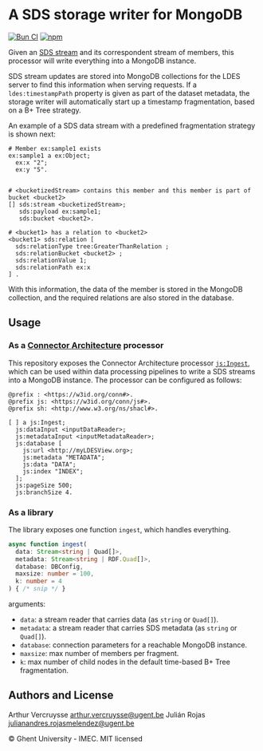 # A SDS storage writer for MongoDB

[![Bun CI](https://github.com/TREEcg/sds-storage-writer-mongo/actions/workflows/build-test.yml/badge.svg)](https://github.com/TREEcg/sds-storage-writer-mongo/actions/workflows/build-test.yml) [![npm](https://img.shields.io/npm/v/@treecg/sds-storage-writer-mongo.svg?style=popout)](https://npmjs.com/package/@treecg/sds-storage-writer-mongo)

Given an [SDS stream](https://w3id.org/sds/specification) and its correspondent stream of members, this processor will write everything into a MongoDB instance.

SDS stream updates are stored into MongoDB collections for the LDES server to find this information when serving requests. If a `ldes:timestampPath` property is given as part of the dataset metadata, the storage writer will automatically start up a timestamp fragmentation, based on a B+ Tree strategy.

An example of a SDS data stream with a predefined fragmentation strategy is shown next:

```turtle
# Member ex:sample1 exists
ex:sample1 a ex:Object;
  ex:x "2";
  ex:y "5".


# <bucketizedStream> contains this member and this member is part of bucket <bucket2>
[] sds:stream <bucketizedStream>;
   sds:payload ex:sample1;
   sds:bucket <bucket2>.

# <bucket1> has a relation to <bucket2>
<bucket1> sds:relation [
  sds:relationType tree:GreaterThanRelation ;
  sds:relationBucket <bucket2> ;
  sds:relationValue 1;
  sds:relationPath ex:x 
] .
```

With this information, the data of the member is stored in the MongoDB collection, and the required relations are also stored in the database.

## Usage

### As a [Connector Architecture](https://the-connector-architecture.github.io/site/docs/1_Home) processor

This repository exposes the Connector Architecture processor [`js:Ingest`](https://github.com/TREEcg/sds-storage-writer-mongo/blob/master/configs/processor.ttl#L41), which can be used within data processing pipelines to write a SDS streams into a MongoDB instance. The processor can be configured as follows:

```turtle
@prefix : <https://w3id.org/conn#>.
@prefix js: <https://w3id.org/conn/js#>.
@prefix sh: <http://www.w3.org/ns/shacl#>.

[ ] a js:Ingest;
  js:dataInput <inputDataReader>;
  js:metadataInput <inputMetadataReader>;
  js:database [
    js:url <http://myLDESView.org>;
    js:metadata "METADATA";
    js:data "DATA";
    js:index "INDEX";
  ];
  js:pageSize 500;
  js:branchSize 4.
```

### As a library

The library exposes one function `ingest`, which handles everything.

```typescript
async function ingest(
  data: Stream<string | Quad[]>, 
  metadata: Stream<string | RDF.Quad[]>, 
  database: DBConfig,
  maxsize: number = 100,
  k: number = 4
) { /* snip */ }
```

arguments:

- `data`: a stream reader that carries data (as `string` or `Quad[]`).
- `metadata`: a stream reader that carries SDS metadata (as `string` or `Quad[]`).
- `database`: connection parameters for a reachable MongoDB instance.
- `maxsize`: max number of members per fragment.
- `k`: max number of child nodes in the default time-based B+ Tree fragmentation.

## Authors and License

Arthur Vercruysse <arthur.vercruysse@ugent.be>
Julián Rojas <julianandres.rojasmelendez@ugent.be>

© Ghent University - IMEC. MIT licensed
